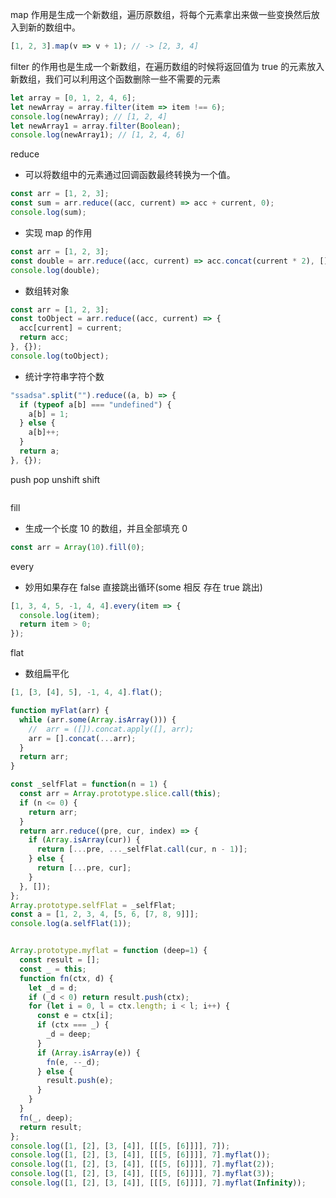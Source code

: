 map 作用是生成一个新数组，遍历原数组，将每个元素拿出来做一些变换然后放入到新的数组中。

```javascript
[1, 2, 3].map(v => v + 1); // -> [2, 3, 4]
```

filter 的作用也是生成一个新数组，在遍历数组的时候将返回值为 true 的元素放入新数组，我们可以利用这个函数删除一些不需要的元素

```javascript
let array = [0, 1, 2, 4, 6];
let newArray = array.filter(item => item !== 6);
console.log(newArray); // [1, 2, 4]
let newArray1 = array.filter(Boolean);
console.log(newArray1); // [1, 2, 4, 6]
```

reduce

- 可以将数组中的元素通过回调函数最终转换为一个值。

```javascript
const arr = [1, 2, 3];
const sum = arr.reduce((acc, current) => acc + current, 0);
console.log(sum);
```

- 实现 map 的作用

```javascript
const arr = [1, 2, 3];
const double = arr.reduce((acc, current) => acc.concat(current * 2), []);
console.log(double);
```

- 数组转对象

```javascript
const arr = [1, 2, 3];
const toObject = arr.reduce((acc, current) => {
  acc[current] = current;
  return acc;
}, {});
console.log(toObject);
```

- 统计字符串字符个数

```javascript
"ssadsa".split("").reduce((a, b) => {
  if (typeof a[b] === "undefined") {
    a[b] = 1;
  } else {
    a[b]++;
  }
  return a;
}, {});
```

push pop unshift shift

```javascript

```

fill

- 生成一个长度 10 的数组，并且全部填充 0

```javascript
const arr = Array(10).fill(0);
```

every

- 妙用如果存在 false 直接跳出循环(some 相反 存在 true 跳出)

```javascript
[1, 3, 4, 5, -1, 4, 4].every(item => {
  console.log(item);
  return item > 0;
});
```

flat

- 数组扁平化

```javascript
[1, [3, [4], 5], -1, 4, 4].flat();

function myFlat(arr) {
  while (arr.some(Array.isArray())) {
    //  arr = ([]).concat.apply([], arr);
    arr = [].concat(...arr);
  }
  return arr;
}

const _selfFlat = function(n = 1) {
  const arr = Array.prototype.slice.call(this);
  if (n <= 0) {
    return arr;
  }
  return arr.reduce((pre, cur, index) => {
    if (Array.isArray(cur)) {
      return [...pre, ..._selfFlat.call(cur, n - 1)];
    } else {
      return [...pre, cur];
    }
  }, []);
};
Array.prototype.selfFlat = _selfFlat;
const a = [1, 2, 3, 4, [5, 6, [7, 8, 9]]];
console.log(a.selfFlat(1));


Array.prototype.myflat = function (deep=1) {
  const result = [];
  const _ = this;
  function fn(ctx, d) {
    let _d = d;
    if (_d < 0) return result.push(ctx);
    for (let i = 0, l = ctx.length; i < l; i++) {
      const e = ctx[i];
      if (ctx === _) {
        _d = deep;
      }
      if (Array.isArray(e)) {
        fn(e, --_d);
      } else {
        result.push(e);
      }
    }
  }
  fn(_, deep);
  return result;
};
console.log([1, [2], [3, [4]], [[[5, [6]]]], 7]);
console.log([1, [2], [3, [4]], [[[5, [6]]]], 7].myflat());
console.log([1, [2], [3, [4]], [[[5, [6]]]], 7].myflat(2));
console.log([1, [2], [3, [4]], [[[5, [6]]]], 7].myflat(3));
console.log([1, [2], [3, [4]], [[[5, [6]]]], 7].myflat(Infinity));
```
